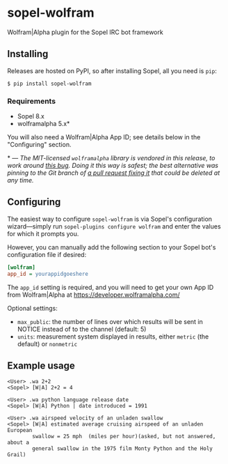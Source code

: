# sopel-wolfram

Wolfram|Alpha plugin for the Sopel IRC bot framework

## Installing

Releases are hosted on PyPI, so after installing Sopel, all you need is `pip`:

```shell
$ pip install sopel-wolfram
```

### Requirements

* Sopel 8.x
* wolframalpha 5.x*

You will also need a Wolfram|Alpha App ID; see details below in the
"Configuring" section.

\* — _The MIT-licensed `wolframalpha` library is vendored in this release, to
work around [this bug][wa-gh35]. Doing it this way is safest; the best
alternative was pinning to the Git branch of [a pull request fixing it][wa-gh36]
that could be deleted at any time._

[wa-gh35]: https://github.com/jaraco/wolframalpha/issues/35
[wa-gh36]: https://github.com/jaraco/wolframalpha/pull/36


## Configuring

The easiest way to configure `sopel-wolfram` is via Sopel's
configuration wizard—simply run `sopel-plugins configure wolfram`
and enter the values for which it prompts you.

However, you can manually add the following section to your Sopel bot's
configuration file if desired:

```ini
[wolfram]
app_id = yourappidgoeshere
```

The `app_id` setting is required, and you will need to get your own App ID from
Wolfram|Alpha at https://developer.wolframalpha.com/

Optional settings:

* `max_public`: the number of lines over which results will be sent in NOTICE
  instead of to the channel (default: 5)
* `units`: measurement system displayed in results, either `metric` (the
  default) or `nonmetric`


## Example usage

```
<User> .wa 2+2
<Sopel> [W|A] 2+2 = 4

<User> .wa python language release date
<Sopel> [W|A] Python | date introduced = 1991

<User> .wa airspeed velocity of an unladen swallow
<Sopel> [W|A] estimated average cruising airspeed of an unladen European
        swallow = 25 mph  (miles per hour)(asked, but not answered, about a
        general swallow in the 1975 film Monty Python and the Holy Grail)
```
